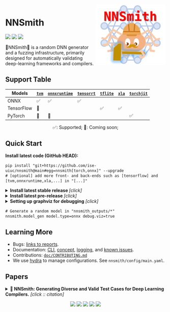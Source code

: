 <div align="center">
    <img src="https://github.com/ganler/nnsmith-logo/raw/master/nnsmith-logo.svg" align="right" alt="logo" width="220px"/>
</div>

# NNSmith

[![](https://github.com/ise-uiuc/nnsmith/actions/workflows/ci.yaml/badge.svg)](https://github.com/ise-uiuc/nnsmith/actions/workflows/ci.yaml)
[![](https://img.shields.io/pypi/v/nnsmith?color=g)](https://pypi.org/project/nnsmith/)
[![](https://img.shields.io/pypi/l/nnsmith)](https://github.com/ise-uiuc/nnsmith/blob/main/LICENSE)

🌟NNSmith🌟 is a random DNN generator and a fuzzing infrastructure, primarily designed for automatically validating deep-learning frameworks and compilers.

## Support Table

<div align="center">

| Models | [`tvm`](https://github.com/apache/tvm) | [`onnxruntime`](https://github.com/microsoft/onnxruntime) | [`tensorrt`](https://github.com/NVIDIA/TensorRT) | [`tflite`](https://www.tensorflow.org/lite) | [`xla`](https://www.tensorflow.org/xla) | [`torchjit`](https://pytorch.org/docs/stable/jit.html) |
| ------------ | ------------------------------------ | ----------------------------------------------- | ---------------------------------------------- | ----------------------------------------- | ------------------------------------- | ----------------------------------------------------- |
| ONNX         | ✅                                    | ✅                                               | ✅                                              |                                           |                                       |                                                       |
| TensorFlow   | 🔨                                    |                                                 |                                                | ✅                                         | ✅                                     |                                                       |
| PyTorch      | 🔨                                    | 🔨                                               |                                                |                                           |                                       | ✅                                                     |

✅: Supported; 🔨: Coming soon;
</div>

## Quick Start

**Install latest code (GitHub HEAD):**

```shell
pip install "git+https://github.com/ise-uiuc/nnsmith@main#egg=nnsmith[torch,onnx]" --upgrade
# [optional] add more front- and back-ends such as [tensorflow] and [tvm,onnxruntime,xla,...] in "[...]"
```

<details><summary><b>Install latest stable release </b> <i>[click]</i></summary>
<div>

```shell
pip install "nnsmith[torch,onnx]" --upgrade
```

</div>
</details>

<details><summary><b>Install latest pre-release </b> <i>[click]</i></summary>
<div>

```shell
pip install "nnsmith[torch,onnx]" --upgrade --pre
```

</div>
</details>

<details><summary><b>Setting up graphviz for debugging</b> <i>[click]</i></summary>
<div>

Graphviz provides `dot` for visualizing graphs in nice pictures. But it needs to be installed via the following methods:

```shell
sudo apt-get install graphviz graphviz-dev      # Linux
brew install graphviz                           # MacOS
conda install --channel conda-forge pygraphviz  # Conda
choco install graphviz                          # Windows

pip install pygraphviz  # Final step.
```

Also see [pygraphviz install guidance](https://pygraphviz.github.io/documentation/stable/install.html).

</div>
</details>

```shell
# Generate a random model in "nnsmith_outputs/*"
nnsmith.model_gen model.type=onnx debug.viz=true
```

## Learning More

- Bugs: [links to reports](doc/bugs.md).
- Documentation: [CLI](doc/cli.md), [concept](doc/concept.md), [logging](doc/log-and-err.md), and [known issues](doc/known-issues.md).
- Contributions: [`doc/CONTRIBUTING.md`](doc/CONTRIBUTING.md)
- We use [hydra](https://hydra.cc/) to manage configurations. See `nnsmith/config/main.yaml`.

## Papers

<details><summary><b> 📜 NNSmith: Generating Diverse and Valid Test Cases for Deep Learning Compilers.</b> <i>[click :: citation]</i></summary>
<div>

```bibtex
@inproceedings{liu2023nnsmith,
  title={Nnsmith: Generating diverse and valid test cases for deep learning compilers},
  author={Liu, Jiawei and Lin, Jinkun and Ruffy, Fabian and Tan, Cheng and Li, Jinyang and Panda, Aurojit and Zhang, Lingming},
  booktitle={Proceedings of the 28th ACM International Conference on Architectural Support for Programming Languages and Operating Systems, Volume 2},
  pages={530--543},
  year={2023}
}
```

</div>
</details>

<p align="center">
    <a href="https://dl.acm.org/doi/10.1145/3575693.3575707"><img src="https://img.shields.io/badge/Paper-ASPLOS'23-a55fed.svg"></a>
    <a href="https://arxiv.org/abs/2207.13066"><img src="https://img.shields.io/badge/arXiv-2207.13066-b31b1b.svg"></a>
    <a href="http://nnsmith-asplos.rtfd.io/"><img src="https://img.shields.io/badge/artifact-doc-black.svg"></a>
    <a href="https://github.com/ganler/nnsmith-asplos-artifact"><img src="https://img.shields.io/badge/artifact-git-black.svg"></a>
    <a href="https://doi.org/10.5281/zenodo.7222132"><img src="https://zenodo.org/badge/DOI/10.5281/zenodo.7222132.svg"></a>
</p>
